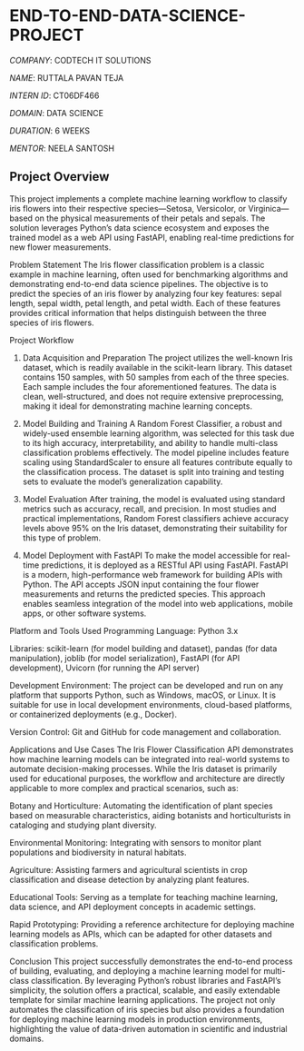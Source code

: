 # END-TO-END-DATA-SCIENCE-PROJECT

*COMPANY*: CODTECH IT SOLUTIONS

*NAME*: RUTTALA PAVAN TEJA

*INTERN ID*: CT06DF466

*DOMAIN*: DATA SCIENCE

*DURATION*: 6 WEEKS

*MENTOR*: NEELA SANTOSH


## Project Overview
This project implements a complete machine learning workflow to classify iris flowers into their respective species—Setosa, Versicolor, or Virginica—based on the physical measurements of their petals and sepals. The solution leverages Python’s data science ecosystem and exposes the trained model as a web API using FastAPI, enabling real-time predictions for new flower measurements.

Problem Statement
The Iris flower classification problem is a classic example in machine learning, often used for benchmarking algorithms and demonstrating end-to-end data science pipelines. The objective is to predict the species of an iris flower by analyzing four key features: sepal length, sepal width, petal length, and petal width. Each of these features provides critical information that helps distinguish between the three species of iris flowers.

Project Workflow
1. Data Acquisition and Preparation
The project utilizes the well-known Iris dataset, which is readily available in the scikit-learn library. This dataset contains 150 samples, with 50 samples from each of the three species. Each sample includes the four aforementioned features. The data is clean, well-structured, and does not require extensive preprocessing, making it ideal for demonstrating machine learning concepts.

2. Model Building and Training
A Random Forest Classifier, a robust and widely-used ensemble learning algorithm, was selected for this task due to its high accuracy, interpretability, and ability to handle multi-class classification problems effectively. The model pipeline includes feature scaling using StandardScaler to ensure all features contribute equally to the classification process. The dataset is split into training and testing sets to evaluate the model’s generalization capability.

3. Model Evaluation
After training, the model is evaluated using standard metrics such as accuracy, recall, and precision. In most studies and practical implementations, Random Forest classifiers achieve accuracy levels above 95% on the Iris dataset, demonstrating their suitability for this type of problem.

4. Model Deployment with FastAPI
To make the model accessible for real-time predictions, it is deployed as a RESTful API using FastAPI. FastAPI is a modern, high-performance web framework for building APIs with Python. The API accepts JSON input containing the four flower measurements and returns the predicted species. This approach enables seamless integration of the model into web applications, mobile apps, or other software systems.

Platform and Tools Used
Programming Language: Python 3.x

Libraries: scikit-learn (for model building and dataset), pandas (for data manipulation), joblib (for model serialization), FastAPI (for API development), Uvicorn (for running the API server)

Development Environment: The project can be developed and run on any platform that supports Python, such as Windows, macOS, or Linux. It is suitable for use in local development environments, cloud-based platforms, or containerized deployments (e.g., Docker).

Version Control: Git and GitHub for code management and collaboration.

Applications and Use Cases
The Iris Flower Classification API demonstrates how machine learning models can be integrated into real-world systems to automate decision-making processes. While the Iris dataset is primarily used for educational purposes, the workflow and architecture are directly applicable to more complex and practical scenarios, such as:

Botany and Horticulture: Automating the identification of plant species based on measurable characteristics, aiding botanists and horticulturists in cataloging and studying plant diversity.

Environmental Monitoring: Integrating with sensors to monitor plant populations and biodiversity in natural habitats.

Agriculture: Assisting farmers and agricultural scientists in crop classification and disease detection by analyzing plant features.

Educational Tools: Serving as a template for teaching machine learning, data science, and API deployment concepts in academic settings.

Rapid Prototyping: Providing a reference architecture for deploying machine learning models as APIs, which can be adapted for other datasets and classification problems.

Conclusion
This project successfully demonstrates the end-to-end process of building, evaluating, and deploying a machine learning model for multi-class classification. By leveraging Python’s robust libraries and FastAPI’s simplicity, the solution offers a practical, scalable, and easily extendable template for similar machine learning applications. The project not only automates the classification of iris species but also provides a foundation for deploying machine learning models in production environments, highlighting the value of data-driven automation in scientific and industrial domains.
